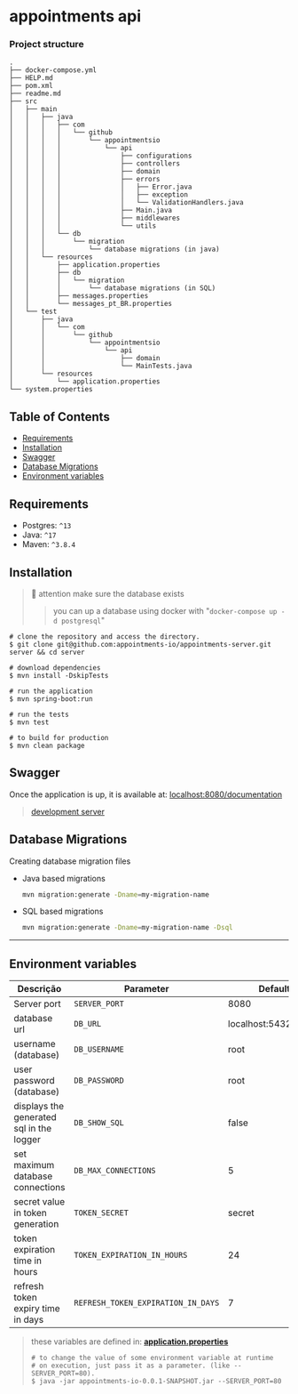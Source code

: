 # appointments api

### Project structure

```
.
├── docker-compose.yml
├── HELP.md
├── pom.xml
├── readme.md
├── src
│   ├── main
│   │   ├── java
│   │   │   ├── com
│   │   │   │   └── github
│   │   │   │       └── appointmentsio
│   │   │   │           └── api
│   │   │   │               ├── configurations
│   │   │   │               ├── controllers
│   │   │   │               ├── domain
│   │   │   │               ├── errors
│   │   │   │               │   ├── Error.java
│   │   │   │               │   ├── exception
│   │   │   │               │   └── ValidationHandlers.java
│   │   │   │               ├── Main.java
│   │   │   │               ├── middlewares
│   │   │   │               └── utils
│   │   │   └── db
│   │   │       └── migration
│   │   │           └── database migrations (in java)
│   │   └── resources
│   │       ├── application.properties
│   │       ├── db
│   │       │   └── migration
│   │       │       └── database migrations (in SQL)
│   │       ├── messages.properties
│   │       └── messages_pt_BR.properties
│   └── test
│       ├── java
│       │   └── com
│       │       └── github
│       │           └── appointmentsio
│       │               └── api
│       │                   ├── domain
│       │                   └── MainTests.java
│       └── resources
│           └── application.properties
└── system.properties
```

## Table of Contents

- [Requirements](#requirements)
- [Installation](#installation)
- [Swagger](#swagger)
- [Database Migrations](#database-migrations)
- [Environment variables](#environment-variables)

## Requirements

- Postgres: `^13`
- Java: `^17`
- Maven: `^3.8.4`

## Installation

> 🚨 attention make sure the database exists
>> you can up a database using docker with "`docker-compose up -d postgresql`"

```shell
# clone the repository and access the directory.
$ git clone git@github.com:appointments-io/appointments-server.git server && cd server

# download dependencies
$ mvn install -DskipTests

# run the application
$ mvn spring-boot:run

# run the tests
$ mvn test

# to build for production
$ mvn clean package
```

## Swagger
Once the application is up, it is available at: [localhost:8080/documentation](localhost:8080/documentation)

> [development server](https://appointments-io.herokuapp.com)

## Database Migrations
Creating database migration files

- Java based migrations
  ```bash
  mvn migration:generate -Dname=my-migration-name
  ```

- SQL based migrations
  ```bash
  mvn migration:generate -Dname=my-migration-name -Dsql
  ```

---

## Environment variables

| **Descrição**                            | **Parameter**                      | **Default values**          |
|------------------------------------------|------------------------------------|-----------------------------|
| Server port                              | `SERVER_PORT`                      | 8080                        |
| database url                             | `DB_URL`                           | localhost:5432/appointments |
| username (database)                      | `DB_USERNAME`                      | root                        |
| user password (database)                 | `DB_PASSWORD`                      | root                        |
| displays the generated sql in the logger | `DB_SHOW_SQL`                      | false                       |
| set maximum database connections         | `DB_MAX_CONNECTIONS`               | 5                           |
| secret value in token generation         | `TOKEN_SECRET`                     | secret                      |
| token expiration time in hours           | `TOKEN_EXPIRATION_IN_HOURS`        | 24                          |
| refresh token expiry time in days        | `REFRESH_TOKEN_EXPIRATION_IN_DAYS` | 7                           |

> these variables are defined in: [**application.properties**](./src/main/resources/application.properties)
>
> ```shell
> # to change the value of some environment variable at runtime
> # on execution, just pass it as a parameter. (like --SERVER_PORT=80).
> $ java -jar appointments-io-0.0.1-SNAPSHOT.jar --SERVER_PORT=80
> ```